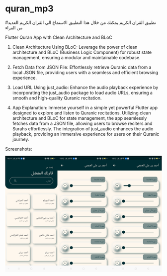 # quran_mp3

#تطبيق القران الكريم
يمكنك من خلال هذا التطبيق الاستماع الي القران الكريم العديد من القراء


Flutter Quran App with Clean Architecture and BLoC

1. Clean Architecture Using BLoC:
Leverage the power of clean architecture and BLoC (Business Logic Component) for robust state management, ensuring a modular and maintainable codebase.

2. Fetch Data from JSON File:
Effortlessly retrieve Quranic data from a local JSON file, providing users with a seamless and efficient browsing experience.

3. Load URL Using just_audio:
Enhance the audio playback experience by incorporating the just_audio package to load audio URLs, ensuring a smooth and high-quality Quranic recitation.

4. App Explanation:
Immerse yourself in a simple yet powerful Flutter app designed to explore and listen to Quranic recitations. Utilizing clean architecture and BLoC for state management, the app seamlessly fetches data from a JSON file, allowing users to browse reciters and Surahs effortlessly. The integration of just_audio enhances the audio playback, providing an immersive experience for users on their Quranic journey.


Screenshots:

![my screenshot](./screenshots/Screenshot.png)
